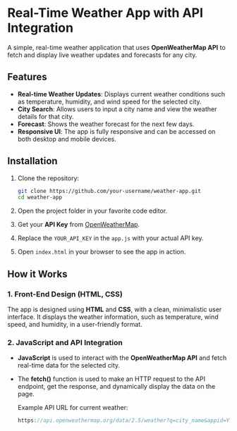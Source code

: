 # Real-Time Weather App with API Integration 

A simple, real-time weather application that uses **OpenWeatherMap API** to fetch and display live weather updates and forecasts for any city.

## Features

- **Real-time Weather Updates**: Displays current weather conditions such as temperature, humidity, and wind speed for the selected city.
- **City Search**: Allows users to input a city name and view the weather details for that city.
- **Forecast**: Shows the weather forecast for the next few days.
- **Responsive UI**: The app is fully responsive and can be accessed on both desktop and mobile devices.

## Installation

1. Clone the repository:
    ```bash
    git clone https://github.com/your-username/weather-app.git
    cd weather-app
    ```

2. Open the project folder in your favorite code editor.

3. Get your **API Key** from [OpenWeatherMap](https://openweathermap.org/api).

4. Replace the `YOUR_API_KEY` in the `app.js` with your actual API key.

5. Open `index.html` in your browser to see the app in action.

## How it Works

### 1. Front-End Design (HTML, CSS)
The app is designed using **HTML** and **CSS**, with a clean, minimalistic user interface. It displays the weather information, such as temperature, wind speed, and humidity, in a user-friendly format.

### 2. JavaScript and API Integration
- **JavaScript** is used to interact with the **OpenWeatherMap API** and fetch real-time data for the selected city.
- The **fetch()** function is used to make an HTTP request to the API endpoint, get the response, and dynamically display the data on the page.
  
  Example API URL for current weather:
  ```javascript
  https://api.openweathermap.org/data/2.5/weather?q=city_name&appid=YOUR_API_KEY
